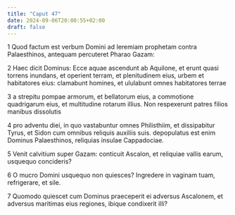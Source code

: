 ```yaml
---
title: "Caput 47"
date: 2024-09-06T20:00:55+02:00
draft: false
---
```



1 Quod factum est verbum Domini ad Ieremiam prophetam contra Palaesthinos, antequam percuteret Pharao Gazam:

2 Haec dicit Dominus: Ecce aquae ascendunt ab Aquilone, et erunt quasi torrens inundans, et operient terram, et plenitudinem eius, urbem et habitatores eius: clamabunt homines, et ululabunt omnes habitatores terrae

3 a strepitu pompae armorum, et bellatorum eius, a commotione quadrigarum eius, et multitudine rotarum illius. Non respexerunt patres filios manibus dissolutis

4 pro adventu diei, in quo vastabuntur omnes Philisthiim, et dissipabitur Tyrus, et Sidon cum omnibus reliquis auxiliis suis. depopulatus est enim Dominus Palaesthinos, reliquias insulae Cappadociae.

5 Venit calvitium super Gazam: conticuit Ascalon, et reliquiae vallis earum, usquequo concideris?

6 O mucro Domini usquequo non quiesces? Ingredere in vaginam tuam, refrigerare, et sile.

7 Quomodo quiescet cum Dominus praeceperit ei adversus Ascalonem, et adversus maritimas eius regiones, ibique condixerit illi?

